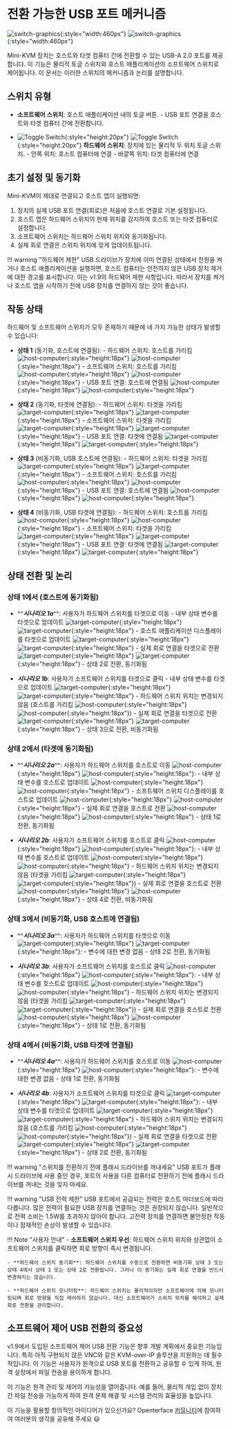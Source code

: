 # 전환 가능한 USB 포트 메커니즘

![switch-graphics](images/product/switch-graphics.svg#only-light){:style="width:460px"}
![switch-graphics](images/product/switch-graphics_1.svg#only-dark){:style="width:460px"}

Mini-KVM 장치는 호스트와 타겟 컴퓨터 간에 전환할 수 있는 USB-A 2.0 포트를 제공합니다. 이 기능은 물리적 토글 스위치와 호스트 애플리케이션의 소프트웨어 스위치로 제어됩니다. 이 문서는 이러한 스위치의 메커니즘과 논리를 설명합니다.

## 스위치 유형

- **소프트웨어 스위치**: 호스트 애플리케이션 내의 토글 버튼.
      - USB 포트 연결을 호스트와 타겟 컴퓨터 간에 전환합니다.

- ![Toggle Switch](images/shell-icons/toggle-h-t.svg#only-light){:style="height:20px"} ![Toggle Switch](images/shell-icons/toggle-h-t_1.svg#only-dark){:style="height:20px"} **하드웨어 스위치**: 장치에 있는 물리적 두 위치 토글 스위치.
      - 안쪽 위치: 호스트 컴퓨터에 연결
      - 바깥쪽 위치: 타겟 컴퓨터에 연결

## 초기 설정 및 동기화

Mini-KVM이 제대로 연결되고 호스트 앱이 실행되면:

1. 장치의 실제 USB 포트 연결(회로)은 처음에 호스트 연결로 기본 설정됩니다.
2. 호스트 앱은 하드웨어 스위치의 현재 위치를 감지하여 호스트 또는 타겟 컴퓨터로 설정합니다.
3. 소프트웨어 스위치는 하드웨어 스위치 위치와 동기화됩니다.
4. 실제 회로 연결은 스위치 위치에 맞게 업데이트됩니다.

!!! warning "하드웨어 제한"
    USB 드라이브가 장치에 이미 연결된 상태에서 전원을 켜거나 호스트 애플리케이션을 실행하면, 호스트 컴퓨터는 안전하지 않은 USB 장치 제거에 대한 경고를 표시합니다. 이는 v1.9의 하드웨어 제한 사항입니다. 따라서 장치를 켜거나 호스트 앱을 시작하기 전에 USB 장치를 연결하지 않는 것이 좋습니다.

## 작동 상태

하드웨어 및 소프트웨어 스위치가 모두 존재하기 때문에 네 가지 가능한 상태가 발생할 수 있습니다:

- **상태 1** (동기화, 호스트에 연결됨):
      - 하드웨어 스위치: 호스트를 가리킴 ![host-computer](images/shell-icons/host-computer.svg#only-light){:style="height:18px"} ![host-computer](images/shell-icons/host-computer_1.svg#only-dark){:style="height:18px"}
      - 소프트웨어 스위치: 호스트를 가리킴 ![host-computer](images/shell-icons/host-computer.svg#only-light){:style="height:18px"} ![host-computer](images/shell-icons/host-computer_1.svg#only-dark){:style="height:18px"}
      - USB 포트 연결: 호스트에 연결됨 ![host-computer](images/shell-icons/host-computer.svg#only-light){:style="height:18px"} ![host-computer](images/shell-icons/host-computer_1.svg#only-dark){:style="height:18px"}

- **상태 2** (동기화, 타겟에 연결됨):
      - 하드웨어 스위치: 타겟을 가리킴 ![target-computer](images/shell-icons/target-computer.svg#only-light){:style="height:18px"} ![target-computer](images/shell-icons/target-computer_1.svg#only-dark){:style="height:18px"}
      - 소프트웨어 스위치: 타겟을 가리킴 ![target-computer](images/shell-icons/target-computer.svg#only-light){:style="height:18px"} ![target-computer](images/shell-icons/target-computer_1.svg#only-dark){:style="height:18px"}
      - USB 포트 연결: 타겟에 연결됨 ![target-computer](images/shell-icons/target-computer.svg#only-light){:style="height:18px"} ![target-computer](images/shell-icons/target-computer_1.svg#only-dark){:style="height:18px"}

- **상태 3** (비동기화, USB 호스트에 연결됨):
      - 하드웨어 스위치: 타겟을 가리킴 ![target-computer](images/shell-icons/target-computer.svg#only-light){:style="height:18px"} ![target-computer](images/shell-icons/target-computer_1.svg#only-dark){:style="height:18px"}
      - 소프트웨어 스위치: 호스트를 가리킴 ![host-computer](images/shell-icons/host-computer.svg#only-light){:style="height:18px"} ![host-computer](images/shell-icons/host-computer_1.svg#only-dark){:style="height:18px"}
      - USB 포트 연결: 호스트에 연결됨 ![host-computer](images/shell-icons/host-computer.svg#only-light){:style="height:18px"} ![host-computer](images/shell-icons/host-computer_1.svg#only-dark){:style="height:18px"}

- **상태 4** (비동기화, USB 타겟에 연결됨):
      - 하드웨어 스위치: 호스트를 가리킴 ![host-computer](images/shell-icons/host-computer.svg#only-light){:style="height:18px"} ![host-computer](images/shell-icons/host-computer_1.svg#only-dark){:style="height:18px"}
      - 소프트웨어 스위치: 타겟을 가리킴 ![target-computer](images/shell-icons/target-computer.svg#only-light){:style="height:18px"} ![target-computer](images/shell-icons/target-computer_1.svg#only-dark){:style="height:18px"}
      - USB 포트 연결: 타겟에 연결됨 ![target-computer](images/shell-icons/target-computer.svg#only-light){:style="height:18px"} ![target-computer](images/shell-icons/target-computer_1.svg#only-dark){:style="height:18px"}

## 상태 전환 및 논리

### **상태 1**에서 (호스트에 동기화됨)

- ^^***시나리오 1a***^^: 사용자가 하드웨어 스위치를 타겟으로 이동
      - 내부 상태 변수를 타겟으로 업데이트 ![target-computer](images/shell-icons/target-computer.svg#only-light){:style="height:18px"} ![target-computer](images/shell-icons/target-computer_1.svg#only-dark){:style="height:18px"}
      - 호스트 애플리케이션 디스플레이를 타겟으로 업데이트 ![target-computer](images/shell-icons/target-computer.svg#only-light){:style="height:18px"} ![target-computer](images/shell-icons/target-computer_1.svg#only-dark){:style="height:18px"}
      - 실제 회로 연결을 타겟으로 전환 ![target-computer](images/shell-icons/target-computer.svg#only-light){:style="height:18px"} ![target-computer](images/shell-icons/target-computer_1.svg#only-dark){:style="height:18px"}
      - 상태 2로 전환, 동기화됨

- ***시나리오 1b***: 사용자가 소프트웨어 스위치를 타겟으로 클릭
      - 내부 상태 변수를 타겟으로 업데이트 ![target-computer](images/shell-icons/target-computer.svg#only-light){:style="height:18px"} ![target-computer](images/shell-icons/target-computer_1.svg#only-dark){:style="height:18px"}
      - 하드웨어 스위치 위치는 변경되지 않음 (호스트를 가리킴 ![host-computer](images/shell-icons/host-computer.svg#only-light){:style="height:18px"} ![host-computer](images/shell-icons/host-computer_1.svg#only-dark){:style="height:18px"})
      - 실제 회로 연결을 타겟으로 전환 ![target-computer](images/shell-icons/target-computer.svg#only-light){:style="height:18px"} ![target-computer](images/shell-icons/target-computer_1.svg#only-dark){:style="height:18px"}
      - 상태 3으로 전환, 비동기화됨

### **상태 2**에서 (타겟에 동기화됨)

- ^^***시나리오 2a***^^: 사용자가 하드웨어 스위치를 호스트로 이동 ![host-computer](images/shell-icons/host-computer.svg#only-light){:style="height:18px"} ![host-computer](images/shell-icons/host-computer_1.svg#only-dark){:style="height:18px"}:
      - 내부 상태 변수를 호스트로 업데이트 ![host-computer](images/shell-icons/host-computer.svg#only-light){:style="height:18px"} ![host-computer](images/shell-icons/host-computer_1.svg#only-dark){:style="height:18px"}
      - 소프트웨어 스위치 디스플레이를 호스트로 업데이트 ![host-computer](images/shell-icons/host-computer.svg#only-light){:style="height:18px"} ![host-computer](images/shell-icons/host-computer_1.svg#only-dark){:style="height:18px"}
      - 실제 회로 연결을 호스트로 전환 ![host-computer](images/shell-icons/host-computer.svg#only-light){:style="height:18px"} ![host-computer](images/shell-icons/host-computer_1.svg#only-dark){:style="height:18px"}
      - 상태 1로 전환, 동기화됨

- ***시나리오 2b***: 사용자가 소프트웨어 스위치를 호스트로 클릭 ![host-computer](images/shell-icons/host-computer.svg#only-light){:style="height:18px"} ![host-computer](images/shell-icons/host-computer_1.svg#only-dark){:style="height:18px"}:
      - 내부 상태 변수를 호스트로 업데이트 ![host-computer](images/shell-icons/host-computer.svg#only-light){:style="height:18px"} ![host-computer](images/shell-icons/host-computer_1.svg#only-dark){:style="height:18px"}
      - 하드웨어 스위치 위치는 변경되지 않음 (타겟을 가리킴 ![target-computer](images/shell-icons/target-computer.svg#only-light){:style="height:18px"} ![target-computer](images/shell-icons/target-computer_1.svg#only-dark){:style="height:18px"})
      - 실제 회로 연결을 호스트로 전환 ![host-computer](images/shell-icons/host-computer.svg#only-light){:style="height:18px"} ![host-computer](images/shell-icons/host-computer_1.svg#only-dark){:style="height:18px"}
      - 상태 4로 전환, 비동기화됨

### **상태 3**에서 (비동기화, USB 호스트에 연결됨)

- ^^***시나리오 3a***^^: 사용자가 하드웨어 스위치를 타겟으로 이동 ![target-computer](images/shell-icons/target-computer.svg#only-light){:style="height:18px"} ![target-computer](images/shell-icons/target-computer_1.svg#only-dark){:style="height:18px"}:
      - 변수에 대한 변경 없음
      - 상태 2로 전환, 동기화됨

- ***시나리오 3b***: 사용자가 소프트웨어 스위치를 호스트로 클릭 ![host-computer](images/shell-icons/host-computer.svg#only-light){:style="height:18px"} ![host-computer](images/shell-icons/host-computer_1.svg#only-dark){:style="height:18px"}:
      - 내부 상태 변수를 호스트로 업데이트 ![host-computer](images/shell-icons/host-computer.svg#only-light){:style="height:18px"} ![host-computer](images/shell-icons/host-computer_1.svg#only-dark){:style="height:18px"}
      - 하드웨어 스위치 위치는 변경되지 않음 (타겟을 가리킴 ![target-computer](images/shell-icons/target-computer.svg#only-light){:style="height:18px"} ![target-computer](images/shell-icons/target-computer_1.svg#only-dark){:style="height:18px"})
      - 실제 회로 연결을 호스트로 전환 ![host-computer](images/shell-icons/host-computer.svg#only-light){:style="height:18px"} ![host-computer](images/shell-icons/host-computer_1.svg#only-dark){:style="height:18px"}
      - 상태 1로 전환, 동기화됨

### **상태 4**에서 (비동기화, USB 타겟에 연결됨)

- ^^***시나리오 4a***^^: 사용자가 하드웨어 스위치를 호스트로 이동 ![host-computer](images/shell-icons/host-computer.svg#only-light){:style="height:18px"} ![host-computer](images/shell-icons/host-computer_1.svg#only-dark){:style="height:18px"}:
      - 변수에 대한 변경 없음
      - 상태 1로 전환, 동기화됨

- ***시나리오 4b***: 사용자가 소프트웨어 스위치를 타겟으로 클릭 ![target-computer](images/shell-icons/target-computer.svg#only-light){:style="height:18px"} ![target-computer](images/shell-icons/target-computer_1.svg#only-dark){:style="height:18px"}:
      - 내부 상태 변수를 타겟으로 업데이트 ![target-computer](images/shell-icons/target-computer.svg#only-light){:style="height:18px"} ![target-computer](images/shell-icons/target-computer_1.svg#only-dark){:style="height:18px"}
      - 하드웨어 스위치 위치는 변경되지 않음 (호스트를 가리킴 ![host-computer](images/shell-icons/host-computer.svg#only-light){:style="height:18px"} ![host-computer](images/shell-icons/host-computer_1.svg#only-dark){:style="height:18px"})
      - 실제 회로 연결을 타겟으로 전환 ![target-computer](images/shell-icons/target-computer.svg#only-light){:style="height:18px"} ![target-computer](images/shell-icons/target-computer_1.svg#only-dark){:style="height:18px"}
      - 상태 2로 전환, 동기화됨

!!! warning "스위치를 전환하기 전에 플래시 드라이브를 꺼내세요"
    USB 포트가 플래시 드라이브에 사용 중인 경우, 포트의 사용을 다른 컴퓨터로 전환하기 전에 플래시 드라이브를 꺼내는 것을 잊지 마세요.

!!! warning "USB 전력 제한"
    USB 포트에서 공급되는 전력은 호스트 마더보드에 따라 다릅니다. 많은 전력이 필요한 USB 장치를 연결하는 것은 권장되지 않습니다. 일반적으로 전력 소비는 1.5W를 초과하지 않아야 합니다. 고전력 장치를 연결하면 불안정한 작동이나 잠재적인 손상이 발생할 수 있습니다.

!!! Note "사용자 안내"
    - **소프트웨어 스위치 우선**: 하드웨어 스위치 위치와 상관없이 소프트웨어 스위치를 클릭하면 회로 방향이 즉시 변경됩니다.

    - **하드웨어 스위치 동기화**: 하드웨어 스위치를 수동으로 전환하면 비동기화 상태 3 또는 상태 4에서 상태 1 또는 상태 2로 전환됩니다. 그러나 이 동기화는 실제 회로 연결을 반드시 변경하지는 않습니다.

    - **하드웨어 스위치 모니터링**: 하드웨어 스위치는 물리적이지만 소프트웨어에 의해 모니터링되며 회로 방향을 직접 제어하지 않습니다. 대신 소프트웨어가 스위치 위치를 해석하고 실제 회로 전환을 관리합니다.

## 소프트웨어 제어 USB 전환의 중요성

v1.9에서 도입된 소프트웨어 제어 USB 전환 기능은 향후 개발 계획에서 중요한 기능입니다. 특히 아직 구현되지 않은 VNC와 같은 KVM-over-IP 솔루션을 지원하는 데 필수적입니다. 이 기능은 사용자가 원격으로 USB 포트를 전환하고 공유할 수 있게 하여, 원격 설정에서 파일 전송을 용이하게 합니다.

이 기능은 원격 관리 및 제어의 가능성을 열어줍니다. 예를 들어, 물리적 개입 없이 장치 간 파일 전송을 가능하게 하여 원격 문제 해결 및 시스템 관리의 효율성을 높입니다.

이 기능을 활용할 창의적인 아이디어가 있으신가요? Openterface [커뮤니티](/community/)에 참여하여 여러분의 생각을 공유해 주세요 😃
